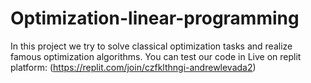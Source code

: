 # Optimization-linear-programming
In this project we try to solve classical optimization tasks and realize famous optimization algorithms.
You can test our code in Live on replit platform: (https://replit.com/join/czfklthngi-andrewlevada2)
